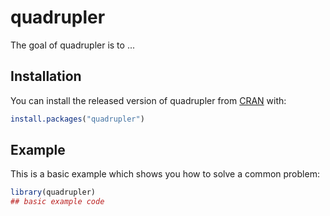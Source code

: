 
# quadrupler

<!-- badges: start -->
<!-- badges: end -->

The goal of quadrupler is to ...

## Installation

You can install the released version of quadrupler from [CRAN](https://CRAN.R-project.org) with:

``` r
install.packages("quadrupler")
```

## Example

This is a basic example which shows you how to solve a common problem:

``` r
library(quadrupler)
## basic example code
```

